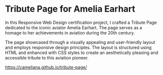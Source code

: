 # Tribute Page for Amelia Earhart
In this Responsive Web Design certification project, I crafted a Tribute Page dedicated to the iconic aviator Amelia Earhart. The page serves as a homage to her achievements in aviation during the 20th century.

The page showcased through a visually appealing and user-friendly layout and employs responsive design principles. The layout is structured using HTML and enhanced with CSS styles to create an aesthetically pleasing and accessible tribute to this aviation pioneer.

https://cameliana.github.io/tribute-page/
